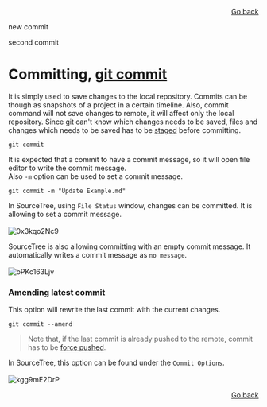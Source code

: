 <p align="right"><a href="../README.md#contents">Go back</a></p>

new commit

second commit

# Committing, [git commit](https://git-scm.com/docs/git-commit)

It is simply used to save changes to the local repository. Commits can be though as snapshots of a project in a certain timeline. Also, commit command will not save changes to remote, it will affect only the local repository. Since git can't know which changes needs to be saved, files and changes which needs to be saved has to be [staged](Stage.md#staging-git-stage) before committing.
```
git commit
```
It is expected that a commit to have a commit message, so it will open file editor to write the commit message.<br/>
Also `-m` option can be used to set a commit message.
```
git commit -m "Update Example.md"
```

In SourceTree, using `File Status` window, changes can be committed. It is allowing to set a commit message.<br/><br/>
![0x3kqo2Nc9](https://user-images.githubusercontent.com/48220015/111871176-e03c9380-8999-11eb-9779-a23c28de0433.gif)

SourceTree is also allowing committing with an empty commit message. It automatically writes a commit message as `no message`.<br/><br/>
![bPKc163Ljv](https://user-images.githubusercontent.com/48220015/111871280-23970200-899a-11eb-9fb2-7b921de25ed2.gif)

### Amending latest commit
This option will rewrite the last commit with the current changes.
```
git commit --amend
```
> Note that, if the last commit is already pushed to the remote, commit has to be [force pushed](ForcePush.md#force-push-git-push).

In SourceTree, this option can be found under the `Commit Options`.<br/><br/>
![kgg9mE2DrP](https://user-images.githubusercontent.com/48220015/111871499-77eeb180-899b-11eb-8eb4-b989f790e169.gif)

<p align="right"><a href="../README.md#contents">Go back</a></p>
